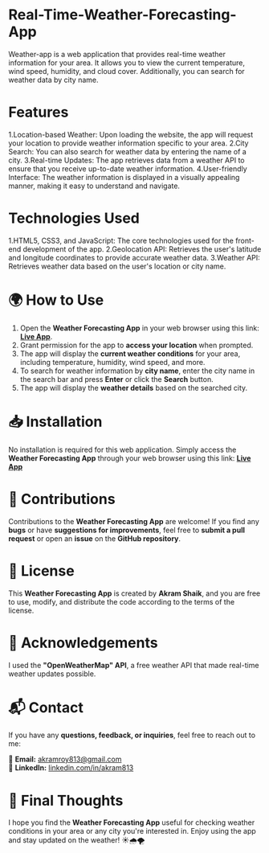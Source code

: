 # Real-Time-Weather-Forecasting-App
Weather-app is a web application that provides real-time weather information for your area. It allows you to view the current temperature, wind speed, humidity, and cloud cover. Additionally, you can search for weather data by city name.
# Features
1.Location-based Weather: Upon loading the website, the app will request your location to provide weather information specific to your area.
2.City Search: You can also search for weather data by entering the name of a city.
3.Real-time Updates: The app retrieves data from a weather API to ensure that you receive up-to-date weather information.
4.User-friendly Interface: The weather information is displayed in a visually appealing manner, making it easy to understand and navigate.
# Technologies Used
1.HTML5, CSS3, and JavaScript: The core technologies used for the front-end development of the app.
2.Geolocation API: Retrieves the user's latitude and longitude coordinates to provide accurate weather data.
3.Weather API: Retrieves weather data based on the user's location or city name.
# 🌍 How to Use  
1. Open the **Weather Forecasting App** in your web browser using this link: **[Live App](#)**.  
2. Grant permission for the app to **access your location** when prompted.  
3. The app will display the **current weather conditions** for your area, including temperature, humidity, wind speed, and more.  
4. To search for weather information by **city name**, enter the city name in the search bar and press **Enter** or click the **Search** button.  
5. The app will display the **weather details** based on the searched city.  
# 📥 Installation  
No installation is required for this web application. Simply access the **Weather Forecasting App** through your web browser using this link: **[Live App](#)** 
# 🤝 Contributions  
Contributions to the **Weather Forecasting App** are welcome! If you find any **bugs** or have **suggestions for improvements**, feel free to **submit a pull request** or open an **issue** on the **GitHub repository**.  
# 📜 License  
This **Weather Forecasting App** is created by **Akram Shaik**, and you are free to use, modify, and distribute the code according to the terms of the license.  
# 🔗 Acknowledgements  
I used the **"OpenWeatherMap" API**, a free weather API that made real-time weather updates possible.  
# 📬 Contact  
If you have any **questions, feedback, or inquiries**, feel free to reach out to me:  

📧 **Email:** akramroy813@gmail.com  
🔗 **LinkedIn:** [linkedin.com/in/akram813](https://www.linkedin.com/in/shaik-akram-3a6429228/)

# 🌟 Final Thoughts  
I hope you find the **Weather Forecasting App** useful for checking weather conditions in your area or any city you're interested in. Enjoy using the app and stay updated on the weather! ☀️🌧️🌪️ 
